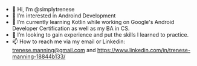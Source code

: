 - 👋 Hi, I’m @simplytrenese
- 👀 I’m interested in Androind Development 
- 🌱 I’m currently learning Kotlin while working on Google's Android Developer Certification as well as my BA in CS.
- 💞️ I’m looking to gain experience and put the skills I learned to practice.
- 📫 How to reach me via my email or Linkedin: trenese.manning@gmail.com and https://www.linkedin.com/in/trenese-manning-18844b133/

<!---
simplytrenese/simplytrenese is a ✨ special ✨ repository because its `README.md` (this file) appears on your GitHub profile.
You can click the Preview link to take a look at your changes.
--->
